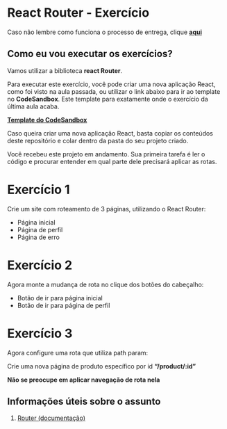 # React Router - Exercício

Caso não lembre como funciona o processo de entrega, clique [**aqui**](https://github.com/labenuexercicios/instrucoes-entrega)

## Como eu vou executar os exercícios?

Vamos utilizar a biblioteca **react Router**.

Para executar este exercício, você pode criar uma nova aplicação React, como foi visto na aula passada, ou utilizar o link abaixo para ir ao template no **CodeSandbox**. Este template para exatamente onde o exercício da última aula acaba.

[**Template do CodeSandbox**](https://codesandbox.io/s/exercicio-react-router-jozzkz)

Caso queira criar uma nova aplicação React, basta copiar os conteúdos deste repositório e colar dentro da pasta do seu projeto criado.



Você recebeu este projeto em andamento. Sua primeira tarefa é ler o código e procurar entender em qual parte dele precisará aplicar as rotas.


# Exercício 1
Crie um site com roteamento de 3 páginas, utilizando o React Router:
- Página inicial
- Página de perfil
- Página de erro


# Exercício 2
Agora monte a mudança de rota no clique dos botões do cabeçalho:

- Botão de ir para página inicial
- Botão de ir para página de perfil



# Exercício 3
Agora configure uma rota que utiliza path param:

Crie uma nova página de produto específico por id **“/product/:id”**

**Não se preocupe em aplicar navegação de rota nela**




## Informações úteis sobre o assunto
1. [Router (documentação)](https://reactrouter.com/en/main)
